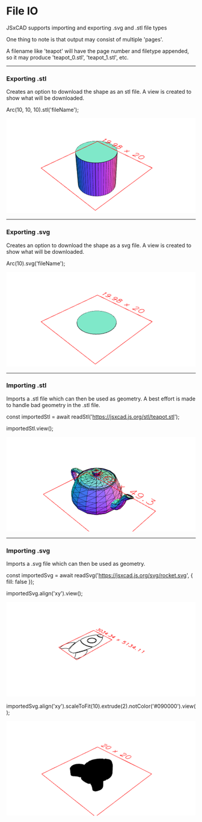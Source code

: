 # File IO
JSxCAD supports importing and exporting .svg and .stl file types

One thing to note is that output may consist of multiple 'pages'.

A filename like 'teapot' will have the page number and filetype appended, so it may produce 'teapot_0.stl', 'teapot_1.stl', etc.

---
### Exporting .stl
Creates an option to download the shape as an stl file. A view is created to show what will be downloaded.

Arc(10, 10, 10).stl('fileName');

![Image](file_import_and_export.md.0.png)

---
### Exporting .svg
Creates an option to download the shape as a svg file. A view is created to show what will be downloaded.

Arc(10).svg('fileName');

![Image](file_import_and_export.md.1.png)

---
### Importing .stl
Imports a .stl file which can then be used as geometry. A best effort is made to handle bad geometry in the .stl file.

const importedStl = await readStl('https://jsxcad.js.org/stl/teapot.stl');

importedStl.view();

![Image](file_import_and_export.md.2.png)

---
### Importing .svg
Imports a .svg file which can then be used as geometry.

const importedSvg = await readSvg('https://jsxcad.js.org/svg/rocket.svg', { fill: false });

importedSvg.align('xy').view();

![Image](file_import_and_export.md.3.png)

importedSvg.align('xy').scaleToFit(10).extrude(2).notColor('#090000').view();

![Image](file_import_and_export.md.4.png)
